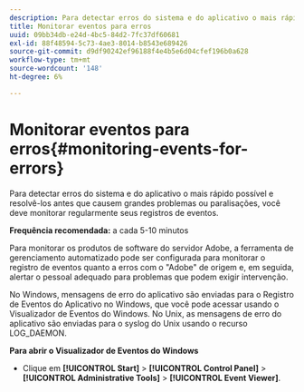```yaml
---
description: Para detectar erros do sistema e do aplicativo o mais rápido possível e resolvê-los antes que causem grandes problemas ou paralisações, você deve monitorar regularmente seus registros de eventos.
title: Monitorar eventos para erros
uuid: 09bb34db-e24d-4bc5-84d2-7fc37df60681
exl-id: 88f48594-5c73-4ae3-8014-b8543e689426
source-git-commit: d9df90242ef96188f4e4b5e6d04cfef196b0a628
workflow-type: tm+mt
source-wordcount: '148'
ht-degree: 6%

---
```


# Monitorar eventos para erros{#monitoring-events-for-errors}

Para detectar erros do sistema e do aplicativo o mais rápido possível e resolvê-los antes que causem grandes problemas ou paralisações, você deve monitorar regularmente seus registros de eventos.

**Frequência recomendada:** a cada 5-10 minutos

Para monitorar os produtos de software do servidor Adobe, a ferramenta de gerenciamento automatizado pode ser configurada para monitorar o registro de eventos quanto a erros com o &quot;Adobe&quot; de origem e, em seguida, alertar o pessoal adequado para problemas que podem exigir intervenção.

No Windows, mensagens de erro do aplicativo são enviadas para o Registro de Eventos do Aplicativo no Windows, que você pode acessar usando o Visualizador de Eventos do Windows. No Unix, as mensagens de erro do aplicativo são enviadas para o syslog do Unix usando o recurso LOG_DAEMON.

**Para abrir o Visualizador de Eventos do Windows**

* Clique em **[!UICONTROL Start]** > **[!UICONTROL Control Panel]** > **[!UICONTROL Administrative Tools]** > **[!UICONTROL Event Viewer]**.
